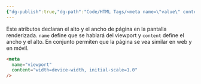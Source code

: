 ```yaml
---
{"dg-publish":true,"dg-path":"Code/HTML Tags/<meta name=\"value\" content=\"value\"> - Declarar el alto y el ancho en HTML.md","permalink":"/code/html-tags/meta-name-value-content-value-declarar-el-alto-y-el-ancho-en-html/","created":"2024-03-31T23:15","updated":"2024-03-31T23:27"}
---
```


Este atributos declaran el alto y el ancho de página en la pantalla renderizada. `name` define que se hablará del viewport y `content` define el ancho y el alto. En conjunto permiten que la página se vea similar en web y en móvil. 
```HTML 
<meta 
  name="viewport" 
  content="width=device-width, initial-scale=1.0" 
/> 
```
